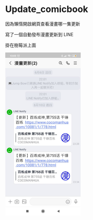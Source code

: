 # Update_comicbook

因為懶惰開啟網頁查看漫畫哪一集更新

寫了一個自動發布漫畫更新到 LINE 

掛在樹莓派上面

<img src="https://github.com/Jump-Bow/Update_comicbook/blob/main/comicbook_update.jpg" width="240">
